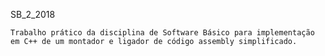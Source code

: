 SB_2_2018


	Trabalho prático da disciplina de Software Básico para implementação em C++ de um montador e ligador de código assembly simplificado.
